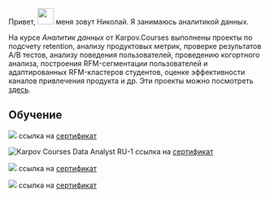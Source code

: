 Привет, <img src="https://github.com/blackcater/blackcater/raw/main/images/Hi.gif" height="32"/> меня зовут Николай. Я занимаюсь аналитикой данных. 

На курсе *Аналитик данных* от Karpov.Courses выполнены проекты по подсчету retention, анализу продуктовых метрик, проверке результатов А/В тестов, анализу поведения пользователей, проведению когортного анализа, построения RFM-сегментации пользователей и адаптированных RFM-кластеров студентов, оценке эффективности каналов привлечения продукта и др. Эти проекты можно посмотреть [здесь](https://github.com/NickKulibaba/Projects_on_karpov_coursers#readme).

   

## Обучение

![](https://stepik.org/certificate/55e75b739b582e64ae967025f48d8288af78cdf7.png?resolution=high)
ссылка на [сертификат]( https://stepik.org/cert/2030059)

![Karpov Courses Data Analyst RU-1](https://user-images.githubusercontent.com/115520387/229250459-7738c94f-a277-4edb-891a-000723962030.png)
ссылка на [сертификат](https://lab.karpov.courses/certificate/63b5e1e5-a94f-4403-89ee-04f43c6de653)

![](https://stepik.org/certificate/e391390c06603ec351563255e0dc96b41326e428.png?resolution=high)
ссылка на [сертификат](https://stepik.org/cert/1405377)

![](https://stepik.org/certificate/a990828c59efe082dc1c91b35fcbabd8fd33791d.png?resolution=high)
ссылка на [сертификат](https://stepik.org/cert/1070590)




